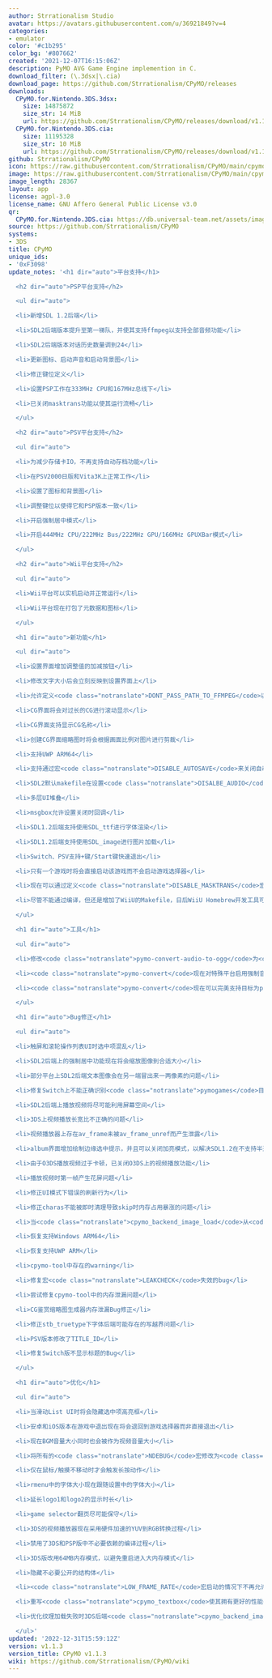 ```yaml
---
author: Strrationalism Studio
avatar: https://avatars.githubusercontent.com/u/36921849?v=4
categories:
- emulator
color: '#c1b295'
color_bg: '#807662'
created: '2021-12-07T16:15:06Z'
description: PyMO AVG Game Engine implemention in C.
download_filter: (\.3dsx|\.cia)
download_page: https://github.com/Strrationalism/CPyMO/releases
downloads:
  CPyMO.for.Nintendo.3DS.3dsx:
    size: 14875872
    size_str: 14 MiB
    url: https://github.com/Strrationalism/CPyMO/releases/download/v1.1.3/CPyMO.for.Nintendo.3DS.3dsx
  CPyMO.for.Nintendo.3DS.cia:
    size: 11195328
    size_str: 10 MiB
    url: https://github.com/Strrationalism/CPyMO/releases/download/v1.1.3/CPyMO.for.Nintendo.3DS.cia
github: Strrationalism/CPyMO
icon: https://raw.githubusercontent.com/Strrationalism/CPyMO/main/cpymo-backends/3ds/icon.png
image: https://raw.githubusercontent.com/Strrationalism/CPyMO/main/cpymo-backends/3ds/banner.png
image_length: 28367
layout: app
license: agpl-3.0
license_name: GNU Affero General Public License v3.0
qr:
  CPyMO.for.Nintendo.3DS.cia: https://db.universal-team.net/assets/images/qr/cpymo-for-nintendo-3ds-cia.png
source: https://github.com/Strrationalism/CPyMO
systems:
- 3DS
title: CPyMO
unique_ids:
- '0xF3098'
update_notes: '<h1 dir="auto">平台支持</h1>

  <h2 dir="auto">PSP平台支持</h2>

  <ul dir="auto">

  <li>新增SDL 1.2后端</li>

  <li>SDL2后端版本提升至第一梯队，并使其支持ffmpeg以支持全部音频功能</li>

  <li>SDL2后端版本对话历史数量调到24</li>

  <li>更新图标、启动声音和启动背景图</li>

  <li>修正键位定义</li>

  <li>设置PSP工作在333MHz CPU和167MHz总线下</li>

  <li>已关闭masktrans功能以使其运行流畅</li>

  </ul>

  <h2 dir="auto">PSV平台支持</h2>

  <ul dir="auto">

  <li>为减少存储卡IO，不再支持自动存档功能</li>

  <li>在PSV2000日版和Vita3K上正常工作</li>

  <li>设置了图标和背景图</li>

  <li>调整键位以使得它和PSP版本一致</li>

  <li>开启强制居中模式</li>

  <li>开启444MHz CPU/222MHz Bus/222MHz GPU/166MHz GPUXBar模式</li>

  </ul>

  <h2 dir="auto">Wii平台支持</h2>

  <ul dir="auto">

  <li>Wii平台可以实机启动并正常运行</li>

  <li>Wii平台现在打包了元数据和图标</li>

  </ul>

  <h1 dir="auto">新功能</h1>

  <ul dir="auto">

  <li>设置界面增加调整值的加减按钮</li>

  <li>修改文字大小后会立刻反映到设置界面上</li>

  <li>允许定义<code class="notranslate">DONT_PASS_PATH_TO_FFMPEG</code>以阻止FFmpeg直接使用路径加载文件</li>

  <li>CG界面将会对过长的CG进行滚动显示</li>

  <li>CG界面支持显示CG名称</li>

  <li>创建CG界面缩略图时将会根据画面比例对图片进行剪裁</li>

  <li>支持UWP ARM64</li>

  <li>支持通过宏<code class="notranslate">DISABLE_AUTOSAVE</code>来关闭自动存档槽位并将其设置为手动存档槽位0</li>

  <li>SDL2默认makefile在设置<code class="notranslate">DISALBE_AUDIO</code>环境变量为1时将会禁止播放声音</li>

  <li>多层UI堆叠</li>

  <li>msgbox允许设置关闭时回调</li>

  <li>SDL1.2后端支持使用SDL_ttf进行字体渲染</li>

  <li>SDL1.2后端支持使用SDL_image进行图片加载</li>

  <li>Switch、PSV支持+键/Start键快速退出</li>

  <li>只有一个游戏时将会直接启动该游戏而不会启动游戏选择器</li>

  <li>现在可以通过定义<code class="notranslate">DISABLE_MASKTRANS</code>宏来禁用masktrans</li>

  <li>尽管不能通过编译，但还是增加了WiiU的Makefile，日后WiiU Homebrew开发工具可用时可立刻使用</li>

  </ul>

  <h1 dir="auto">工具</h1>

  <ul dir="auto">

  <li>修改<code class="notranslate">pymo-convert-audio-to-ogg</code>为<code class="notranslate">pymo-convert-audio</code>使其通用</li>

  <li><code class="notranslate">pymo-convert</code>现在对特殊平台启用强制音频转换以提升音频兼容性</li>

  <li><code class="notranslate">pymo-convert</code>现在可以完美支持目标为psp的输出</li>

  </ul>

  <h1 dir="auto">Bug修正</h1>

  <ul dir="auto">

  <li>触屏和滚轮操作列表UI时选中项混乱</li>

  <li>SDL2后端上的强制居中功能现在将会缩放图像到合适大小</li>

  <li>部分平台上SDL2后端文本图像会在另一端冒出来一两像素的问题</li>

  <li>修复Switch上不能正确识别<code class="notranslate">pymogames</code>目录的问题</li>

  <li>SDL2后端上播放视频将尽可能利用屏幕空间</li>

  <li>3DS上视频播放长宽比不正确的问题</li>

  <li>视频播放器上存在av_frame未被av_frame_unref而产生泄露</li>

  <li>album界面增加绘制边缘选中提示，并且可以关闭加亮模式，以解决SDL1.2在不支持半透明方块混合的情况下不能正常显示CG界面的问题</li>

  <li>由于O3DS播放视频过于卡顿，已关闭O3DS上的视频播放功能</li>

  <li>播放视频时第一帧产生花屏问题</li>

  <li>修正UI模式下错误的刷新行为</li>

  <li>修正charas不能被即时清理导致skip时内存占用暴涨的问题</li>

  <li>当<code class="notranslate">cpymo_backend_image_load</code>从<code class="notranslate">cpymo_assetloader_load_image_with_mask</code>调用时会产生UB的问题</li>

  <li>恢复支持Windows ARM64</li>

  <li>恢复支持UWP ARM</li>

  <li>cpymo-tool中存在的warning</li>

  <li>修复宏<code class="notranslate">LEAKCHECK</code>失效的bug</li>

  <li>尝试修复cpymo-tool中的内存泄漏问题</li>

  <li>CG鉴赏缩略图生成器内存泄漏Bug修正</li>

  <li>修正stb_truetype下字体后端可能存在的写越界问题</li>

  <li>PSV版本修改了TITLE_ID</li>

  <li>修复Switch版不显示标题的Bug</li>

  </ul>

  <h1 dir="auto">优化</h1>

  <ul dir="auto">

  <li>当滑动List UI时将会隐藏选中项高亮框</li>

  <li>安卓和iOS版本在游戏中退出现在将会退回到游戏选择器而非直接退出</li>

  <li>现在BGM音量大小同时也会被作为视频音量大小</li>

  <li>将所有的<code class="notranslate">NDEBUG</code>宏修改为<code class="notranslate">!DEBUG</code>宏</li>

  <li>仅在鼠标/触摸不移动时才会触发长按动作</li>

  <li>rmenu中的字体大小现在跟随设置中的字体大小</li>

  <li>延长logo1和logo2的显示时长</li>

  <li>game selector翻页尽可能保守</li>

  <li>3DS的视频播放器现在采用硬件加速的YUV到RGB转换过程</li>

  <li>禁用了3DS和PSP版中不必要依赖的编译过程</li>

  <li>3DS版改用64MB内存模式，以避免重启进入大内存模式</li>

  <li>隐藏不必要公开的结构体</li>

  <li><code class="notranslate">LOW_FRAME_RATE</code>宏启动的情况下不再允许设置对话速度</li>

  <li>重写<code class="notranslate">cpymo_textbox</code>使其拥有更好的性能</li>

  <li>优化纹理加载失败时3DS后端<code class="notranslate">cpymo_backend_image_create</code>返回的错误信息</li>

  </ul>'
updated: '2022-12-31T15:59:12Z'
version: v1.1.3
version_title: CPyMO v1.1.3
wiki: https://github.com/Strrationalism/CPyMO/wiki
---
```

